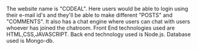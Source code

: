 The website name is "CODEAL". Here users would be able to login using their e-mail id's and they'll be able to make different "POSTS" and "COMMENTS".
It also has a chat engine where users can chat with users  whoever has joined the chatroom.
Front End technologies used are HTML,CSS,JAVASCRIPT.
Back end technology used is Node.js.
Database used is Mongo-db.
